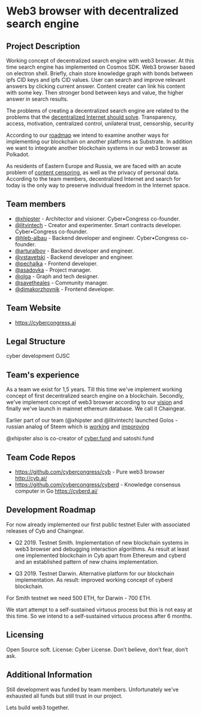 # Web3 browser with decentralized search engine

## Project Description
Working concept of decentralized search engine with web3 browser. At this time search engine has implemented on Cosmos SDK. Web3 browser based on electron shell. Briefly, chain store knowledge graph with bonds between ipfs CID keys and ipfs CID values. User can search and improve relevant answers by clicking current answer. Content creater can link his content with some key. Then stronger bond between keys and value, the higher answer in search results.

The problems of creating a decentralized search engine are related to the problems that the [decentralized Internet should solve](https://steemit.com/web3/@hipster/an-idea-of-decentralized-search-for-web3-ce860d61defe5est). Transparency, access, motivation, centralized control, unilateral trust, censorship, security

According to our [roadmap](https://github.com/cybercongress/cyberd/blob/master/docs/cyberd.md#cyber-protocol-at-euler) we intend to examine another ways for implementing our blockchain on another platforms as Substrate. In addition we want to integrate another blockchain systems in our web3 browser as Polkadot.

As residents of Eastern Europe and Russia, we are faced with an acute problem of [content censoring](https://www.theguardian.com/world/2019/feb/12/great-firewall-fears-as-russia-plans-to-cut-itself-off-from-internet), as well as the privacy of personal data. According to the team members, decentralized Internet and search for today is the only way to preserve individual freedom in the Internet space.

## Team members
- [@xhipster](https://github.com/xhipster) - Architector and visioner. Cyber•Congress co-founder.
- [@litvintech](https://github.com/litvintech) - Creator and experimenter. Smart contracts developer. Cyber•Congress co-founder.
- [@hleb-albau](https://github.com/hleb-albau) - Backend developer and engineer. Cyber•Congress co-founder.
- [@arturalbov](https://github.com/arturalbov) - Backend developer and engineer.
- [@vstavetski](https://github.com/vstavetski) - Backend developer and engineer.
- [@pechalka](https://github.com/Pechalka) - Frontend developer.
- [@asadovka](https://github.com/asadovka) - Project manager.
- [@olga](https://github.com/Olga584) - Graph and tech designer.
- [@savetheales](https://github.com/SaveTheAles) - Community manager.
- [@dimakorzhovnik](https://github.com/dimakorzhovnik) - Frontend developer.

## Team Website
* https://cybercongress.ai

## Legal Structure
cyber development OJSC

## Team's experience
As a team we exist for 1,5 years. Till this time we've implement working concept of first decentralized search engine on a blockchain. Secondly, we've implement concept of web3 browser according to our [vision](https://github.com/cybercongress/cyb/blob/master/docs/web3-vision.md) and finally we've launch in mainnet ethereum database. We call it Chaingear.

Earlier part of our team (@xhipster and @litvintech) launched Golos - russian analog of Steem which is [working](https://golos.io) and [imporoving](https://github.com/GolosChain)

@xhipster also is co-creator of [cyber.fund](http://cyber.fund) and satoshi.fund


## Team Code Repos
* https://github.com/cybercongress/cyb - Pure web3 browser http://cyb.ai/
* https://github.com/cybercongress/cyberd - Knowledge consensus computer in Go https://cyberd.ai/


## Development Roadmap

For now already implemented our first public testnet Euler with associated releases of Cyb and Chaingear.

* Q2 2019. Testnet Smith. Implementation of new blockchain systems in web3 browser and debugging interaction algorithms. As result at least one implemented blockchain in Cyb apart from Ethereum and cyberd and an established pattern of new chains implementation.

* Q3 2019. Testnet Darwin. Alternative platform for our blockchain implementation. As result: improved working concept of cyberd blockchain.

For Smith testnet we need 500 ETH, for Darwin - 700 ETH.

We start attempt to a self-sustained virtuous process but this is not easy at this time. So we intend to a self-sustained virtuous process after 6 months.  


## Licensing
Open Source soft.
License: Cyber License. Don’t believe, don’t fear, don’t ask.

## Additional Information

Still development was funded by team members. Unfortunately we've exhausted all funds but still trust in our project.

Lets build web3 together.
